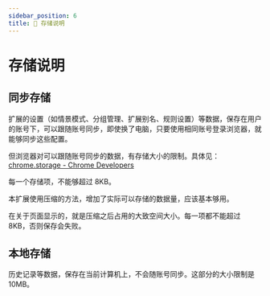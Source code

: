 ```yaml
---
sidebar_position: 6
title: 💾 存储说明
---
```


# 存储说明

## 同步存储

扩展的设置（如情景模式、分组管理、扩展别名、规则设置）等数据，保存在用户的账号下，可以跟随账号同步，即使换了电脑，只要使用相同账号登录浏览器，就能够同步这些配置。

但浏览器对可以跟随账号同步的数据，有存储大小的限制。具体见：[chrome.storage - Chrome Developers](https://developer.chrome.com/docs/extensions/reference/storage/ )

每一个存储项，不能够超过 8KB。

本扩展使用压缩的方法，增加了实际可以存储的数据量，应该基本够用。

在关于页面显示的，就是压缩之后占用的大致空间大小。每一项都不能超过 8KB，否则保存会失败。

## 本地存储

历史记录等数据，保存在当前计算机上，不会随账号同步。这部分的大小限制是 10MB。
